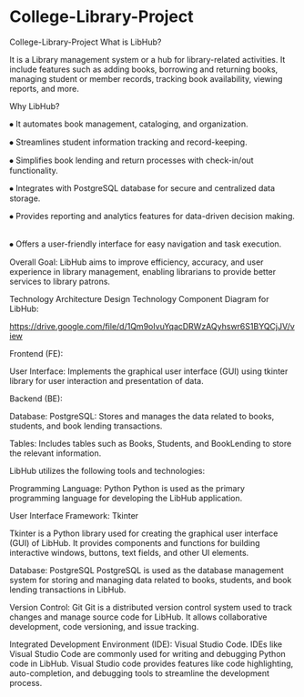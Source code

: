 # College-Library-Project
College-Library-Project
What is LibHub?

It is a Library management system or a hub for library-related activities. It include features such as adding books, borrowing and returning books, managing student or member records, tracking book availability, viewing reports, and more.​

Why LibHub?

⦁ It automates book management, cataloging, and organization.​

⦁ Streamlines student information tracking and record-keeping. ​

⦁ Simplifies book lending and return processes with check-in/out functionality. ​

⦁ Integrates with PostgreSQL database for secure and centralized data storage. ​

⦁ Provides reporting and analytics features for data-driven decision making. ​

⦁ Offers a user-friendly interface for easy navigation and task execution. ​

Overall Goal:
LibHub aims to improve efficiency, accuracy, and user experience in library management, enabling librarians to provide better services to library patrons.

Technology Architecture Design
Technology Component Diagram for LibHub:

https://drive.google.com/file/d/1Qm9oIvuYqacDRWzAQyhswr6S1BYQCjJV/view

Frontend (FE):

User Interface: Implements the graphical user interface (GUI) using tkinter library for user interaction and presentation of data.

Backend (BE):

Database:
PostgreSQL: Stores and manages the data related to books, students, and book lending transactions.

Tables: Includes tables such as Books, Students, and BookLending to store the relevant information.

LibHub utilizes the following tools and technologies:

Programming Language: Python
Python is used as the primary programming language for developing the LibHub application.

User Interface Framework: Tkinter

Tkinter is a Python library used for creating the graphical user interface (GUI) of LibHub. It provides components and functions for building interactive windows, buttons, text fields, and other UI elements.

Database: PostgreSQL
PostgreSQL is used as the database management system for storing and managing data related to books, students, and book lending transactions in LibHub.

Version Control: Git
Git is a distributed version control system used to track changes and manage source code for LibHub. It allows collaborative development, code versioning, and issue tracking.

Integrated Development Environment (IDE): Visual Studio Code.
IDEs like Visual Studio Code are commonly used for writing and debugging Python code in LibHub. Visual Studio code provides features like code highlighting, auto-completion, and debugging tools to streamline the development process.
